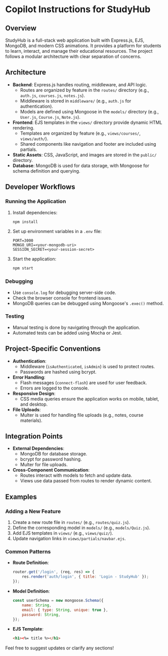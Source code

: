 # Copilot Instructions for StudyHub

## Overview
StudyHub is a full-stack web application built with Express.js, EJS, MongoDB, and modern CSS animations. It provides a platform for students to learn, interact, and manage their educational resources. The project follows a modular architecture with clear separation of concerns.

## Architecture
- **Backend**: Express.js handles routing, middleware, and API logic.
  - Routes are organized by feature in the `routes/` directory (e.g., `auth.js`, `courses.js`, `notes.js`).
  - Middleware is stored in `middleware/` (e.g., `auth.js` for authentication).
  - Models are defined using Mongoose in the `models/` directory (e.g., `User.js`, `Course.js`, `Note.js`).
- **Frontend**: EJS templates in the `views/` directory provide dynamic HTML rendering.
  - Templates are organized by feature (e.g., `views/courses/`, `views/auth/`).
  - Shared components like navigation and footer are included using partials.
- **Static Assets**: CSS, JavaScript, and images are stored in the `public/` directory.
- **Database**: MongoDB is used for data storage, with Mongoose for schema definition and querying.

## Developer Workflows
### Running the Application
1. Install dependencies:
   ```cmd
   npm install
   ```
2. Set up environment variables in a `.env` file:
   ```env
   PORT=3000
   MONGO_URI=<your-mongodb-uri>
   SESSION_SECRET=<your-session-secret>
   ```
3. Start the application:
   ```cmd
   npm start
   ```

### Debugging
- Use `console.log` for debugging server-side code.
- Check the browser console for frontend issues.
- MongoDB queries can be debugged using Mongoose's `.exec()` method.

### Testing
- Manual testing is done by navigating through the application.
- Automated tests can be added using Mocha or Jest.

## Project-Specific Conventions
- **Authentication**:
  - Middleware (`isAuthenticated`, `isAdmin`) is used to protect routes.
  - Passwords are hashed using bcrypt.
- **Error Handling**:
  - Flash messages (`connect-flash`) are used for user feedback.
  - Errors are logged to the console.
- **Responsive Design**:
  - CSS media queries ensure the application works on mobile, tablet, and desktop.
- **File Uploads**:
  - Multer is used for handling file uploads (e.g., notes, course materials).

## Integration Points
- **External Dependencies**:
  - MongoDB for database storage.
  - bcrypt for password hashing.
  - Multer for file uploads.
- **Cross-Component Communication**:
  - Routes interact with models to fetch and update data.
  - Views use data passed from routes to render dynamic content.

## Examples
### Adding a New Feature
1. Create a new route file in `routes/` (e.g., `routes/quiz.js`).
2. Define the corresponding model in `models/` (e.g., `models/Quiz.js`).
3. Add EJS templates in `views/` (e.g., `views/quiz/`).
4. Update navigation links in `views/partials/navbar.ejs`.

### Common Patterns
- **Route Definition**:
  ```javascript
  router.get('/login', (req, res) => {
      res.render('auth/login', { title: 'Login - StudyHub' });
  });
  ```
- **Model Definition**:
  ```javascript
  const userSchema = new mongoose.Schema({
      name: String,
      email: { type: String, unique: true },
      password: String,
  });
  ```
- **EJS Template**:
  ```html
  <h1><%= title %></h1>
  ```

Feel free to suggest updates or clarify any sections!
